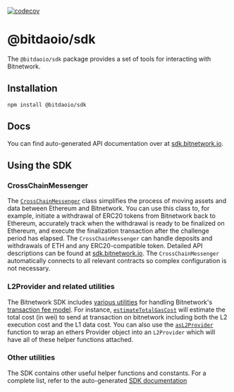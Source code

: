 [![codecov](https://codecov.io/gh/bitnetworkio/bitnetwork/branch/master/graph/badge.svg?token=0VTG7PG7YR&flag=sdk)](https://codecov.io/gh/bitdaoio/bitnetwork)

# @bitdaoio/sdk

The `@bitdaoio/sdk` package provides a set of tools for interacting with Bitnetwork.

## Installation

```
npm install @bitdaoio/sdk
```

## Docs

You can find auto-generated API documentation over at [sdk.bitnetwork.io](https://sdk.bitnetwork.io).

## Using the SDK

### CrossChainMessenger

The [`CrossChainMessenger`](https://github.com/bitnetworkio/bitnetwork/blob/develop/packages/sdk/src/cross-chain-messenger.ts) class simplifies the process of moving assets and data between Ethereum and Bitnetwork.
You can use this class to, for example, initiate a withdrawal of ERC20 tokens from Bitnetwork back to Ethereum, accurately track when the withdrawal is ready to be finalized on Ethereum, and execute the finalization transaction after the challenge period has elapsed.
The `CrossChainMessenger` can handle deposits and withdrawals of ETH and any ERC20-compatible token.
Detailed API descriptions can be found at [sdk.bitnetwork.io](https://sdk.bitnetwork.io/classes/crosschainmessenger).
The `CrossChainMessenger` automatically connects to all relevant contracts so complex configuration is not necessary.

### L2Provider and related utilities

The Bitnetwork SDK includes [various utilities](https://github.com/bitdaoio/bitnetwork/blob/develop/packages/sdk/src/l2-provider.ts) for handling Bitnetwork's [transaction fee model](https://community.bitnetwork.io/docs/developers/build/transaction-fees/).
For instance, [`estimateTotalGasCost`](https://sdk.bitnetwork.io/modules.html#estimateTotalGasCost) will estimate the total cost (in wei) to send at transaction on bitnetwork including both the L2 execution cost and the L1 data cost.
You can also use the [`asL2Provider`](https://sdk.bitnetwork.io/modules.html#asL2Provider) function to wrap an ethers Provider object into an `L2Provider` which will have all of these helper functions attached.

### Other utilities

The SDK contains other useful helper functions and constants.
For a complete list, refer to the auto-generated [SDK documentation](https://sdk.bitnetwork.io/)

